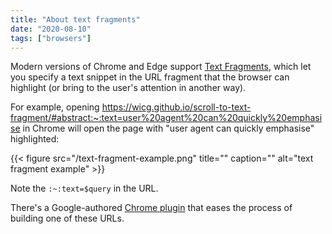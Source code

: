 ```yaml
---
title: "About text fragments"
date: "2020-08-10"
tags: ["browsers"]
---
```

Modern versions of Chrome and Edge support [Text Fragments](https://wicg.github.io/scroll-to-text-fragment/), 
which let you specify a text snippet in the URL fragment that the browser can
highlight (or bring to the user's attention in another way).

For example, opening https://wicg.github.io/scroll-to-text-fragment/#abstract:~:text=user%20agent%20can%20quickly%20emphasise
in Chrome will open the page with "user agent can quickly emphasise" highlighted:

{{< figure src="/text-fragment-example.png" title="" caption="" alt="text fragment example" >}}

Note the `:~:text=$query` in the URL.

There's a Google-authored [Chrome plugin](https://chrome.google.com/webstore/detail/link-to-text-fragment/pbcodcjpfjdpcineamnnmbkkmkdpajjg/related) that eases the process of building one of these URLs.

